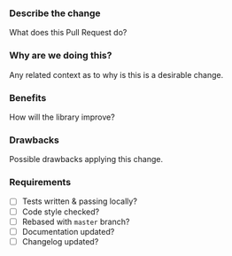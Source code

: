 ### Describe the change
What does this Pull Request do?

### Why are we doing this?
Any related context as to why is this is a desirable change.

### Benefits
How will the library improve?

### Drawbacks
Possible drawbacks applying this change.

### Requirements
<!--- Put an X between brackets on each line if you have done the item: -->
- [ ] Tests written & passing locally?
- [ ] Code style checked?
- [ ] Rebased with `master` branch?
- [ ] Documentation updated?
- [ ] Changelog updated?
